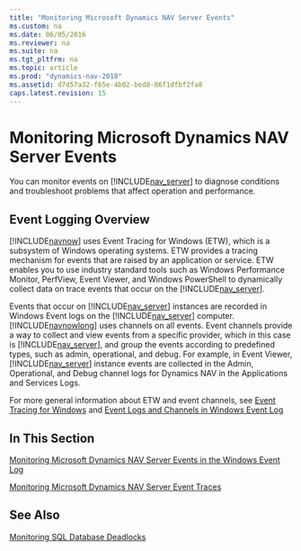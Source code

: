 ```yaml
---
title: "Monitoring Microsoft Dynamics NAV Server Events"
ms.custom: na
ms.date: 06/05/2016
ms.reviewer: na
ms.suite: na
ms.tgt_pltfrm: na
ms.topic: article
ms.prod: "dynamics-nav-2018"
ms.assetid: d7d57a32-f65e-4b02-bed8-86f1dfbf2fa8
caps.latest.revision: 15
---
```

# Monitoring Microsoft Dynamics NAV Server Events
You can monitor events on [!INCLUDE[nav_server](includes/nav_server_md.md)] to diagnose conditions and troubleshoot problems that affect operation and performance.  

## Event Logging Overview  
 [!INCLUDE[navnow](includes/navnow_md.md)] uses Event Tracing for Windows \(ETW\), which is a subsystem of Windows operating systems. ETW provides a tracing mechanism for events that are raised by an application or service. ETW enables you to use industry standard tools such as Windows Performance Monitor, PerfView, Event Viewer, and Windows PowerShell to dynamically collect data on trace events that occur on the [!INCLUDE[nav_server](includes/nav_server_md.md)].  

 Events that occur on [!INCLUDE[nav_server](includes/nav_server_md.md)] instances are recorded in Windows Event logs on the [!INCLUDE[nav_server](includes/nav_server_md.md)] computer. [!INCLUDE[navnowlong](includes/navnowlong_md.md)] uses channels on all events. Event channels provide a way to collect and view events from a specific provider, which in this case is [!INCLUDE[nav_server](includes/nav_server_md.md)], and group the events according to predefined types, such as admin, operational, and debug. For example, in Event Viewer, [!INCLUDE[nav_server](includes/nav_server_md.md)] instance events are collected in the Admin, Operational, and Debug channel logs for Dynamics NAV in the Applications and Services Logs.  

 For more general information about ETW and event channels, see [Event Tracing for Windows](http://go.microsoft.com/fwlink/?LinkID=313939) and [Event Logs and Channels in Windows Event Log](http://go.microsoft.com/fwlink/?LinkID=517298)  

## In This Section  
 [Monitoring Microsoft Dynamics NAV Server Events in the Windows Event Log](Monitoring-Microsoft-Dynamics-NAV-Server-Events-in-the-Windows-Event-Log.md)  

 [Monitoring Microsoft Dynamics NAV Server Event Traces](Monitoring-Microsoft-Dynamics-NAV-Server-Event-Traces.md)

 ##  See Also
 [Monitoring SQL Database Deadlocks](Monitoring-Database-Deadlocks.md)
